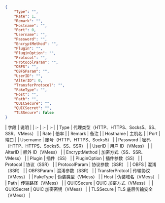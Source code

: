 ```json
{
    "Type": "",
    "Rate": 1,
    "Remark": "",
    "Hostname": "",
    "Port": 0,
    "Username": "",
    "Password": "",
    "EncryptMethod": "",
    "Plugin": "",
    "PluginOption": "",
    "Protocol": "",
    "ProtocolParam": "",
    "OBFS": "",
    "OBFSParam": "",
    "UserID": "",
    "AlterID": 0,
    "TransferProtocol": "",
    "FakeType": "",
    "Host": "",
    "Path": "",
    "QUICSecure": "",
    "QUICSecret": "",
    "TLSSecure": false
}
```

| 字段 | 说明 |
| :- | :- | :- |
| Type | 代理类型（HTTP、HTTPS、Socks5、SS、SSR、VMess） |
| Rate | 倍率 |
| Remark | 备注 |
| Hostname | 主机名 |
| Port | 端口 |
| Username | 账号（HTTP、HTTPS、Socks5） |
| Password | 密码（HTTP、HTTPS、Socks5、SS、SSR） |
| UserID | 用户 ID（VMess） |
| AlterID | 额外 ID（VMess） |
| EncryptMethod | 加密方式（SS、SSR、VMess） |
| Plugin | 插件（SS） |
| PluginOption | 插件参数（SS） |
| Protocol | 协议（SSR） |
| ProtocolParam | 协议参数（SSR） |
| OBFS | 混淆（SSR） |
| OBFSParam | 混淆参数（SSR） |
| TransferProtcol | 传输协议（VMess） |
| FakeType | 伪装类型（VMess） |
| Host | 伪装域名（VMess） |
| Path | 传输路径（VMess） |
| QUICSecure | QUIC 加密方式（VMess） |
| QUICSecret | QUIC 加密密钥（VMess） |
| TLSSecure | TLS 底层传输安全（VMess） |
